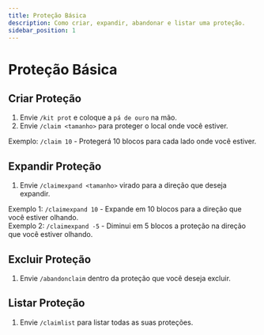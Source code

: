 ```yaml
---
title: Proteção Básica
description: Como criar, expandir, abandonar e listar uma proteção.
sidebar_position: 1
---
```


# Proteção Básica

## Criar Proteção

1. Envie `/kit prot` e coloque a `pá de ouro` na mão.
2. Envie `/claim <tamanho>` para proteger o local onde você estiver.  

Exemplo: `/claim 10` - Protegerá 10 blocos para cada lado onde você estiver.

## Expandir Proteção

1. Envie `/claimexpand <tamanho>` virado para a direção que deseja expandir.  

Exemplo 1: `/claimexpand 10` - Expande em 10 blocos para a direção que você estiver olhando.  
Exemplo 2: `/claimexpand -5` - Diminui em 5 blocos a proteção na direção que você estiver olhando.

## Excluir Proteção

1. Envie `/abandonclaim` dentro da proteção que você deseja excluir.

## Listar Proteção

1. Envie `/claimlist` para listar todas as suas proteções.
